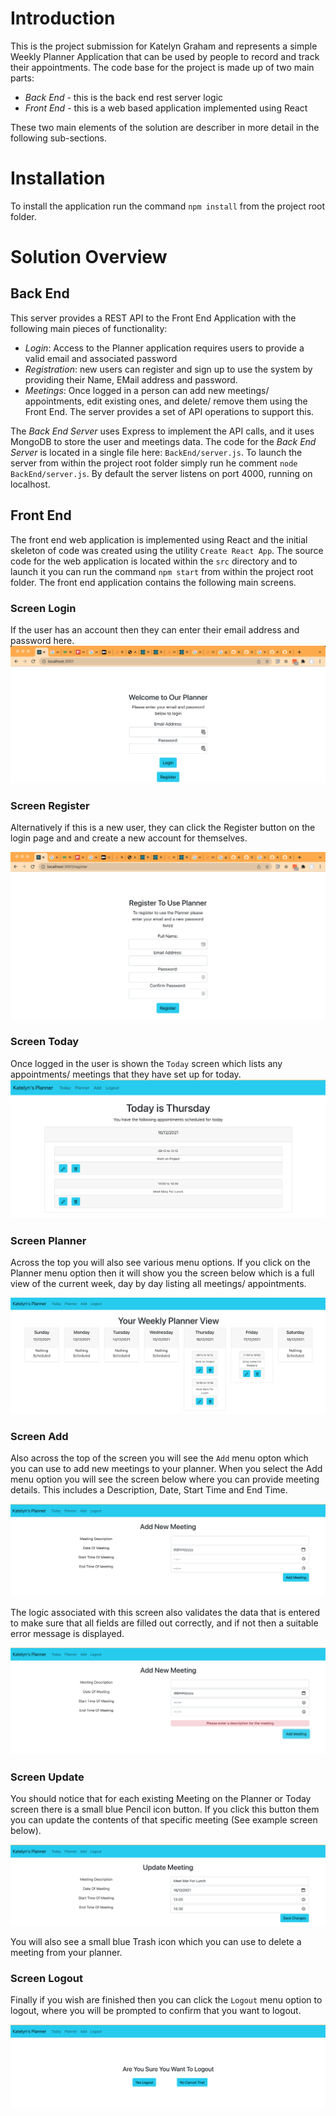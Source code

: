 # Introduction

This is the project submission for Katelyn Graham and represents a simple Weekly Planner Application that can
be used by people to record and track their appointments. The code base for the project is made up of two main parts:

- *Back End* - this is the back end rest server logic
- *Front End* - this is a web based application implemented using React 

These two main elements of the solution are describer in more detail in the following sub-sections.

# Installation
To install the application run the command `npm install` from the project root folder.

# Solution Overview
## Back End
This server provides a REST API to the Front End Application with the following main pieces of functionality:

- *Login*: Access to the Planner application requires users to provide a valid email and associated password 
- *Registration*: new users can register and sign up to use the system by providing their Name, EMail address and password.
- *Meetings*: Once logged in a person can add new meetings/ appointments,  edit existing ones, and delete/ remove them using the Front End. The server provides a set of API operations to support this.

The *Back End Server* uses Express to implement the API calls, and it uses MongoDB to store the user and meetings data.
The code for the *Back End Server* is located in a single file here: `BackEnd/server.js`.
To launch the server from within the project root folder simply run he comment `node BackEnd/server.js`. By default the server listens on port 4000, running on localhost.

## Front End
The front end web application is implemented using React and the initial skeleton of code was created using the utility `Create React App`.
The source code for the web application is located within the `src` directory and to launch it you can run the command `npm start` from within the project root folder. 
The front end application contains the following main screens.

### Screen Login
If the user has an account then they can enter their email address and password here.
![Login Screen](docimages/login.png "Login Screen")

### Screen Register
Alternatively if this is a new user, they can click the Register button on the login page and and create a new account for themselves.

![Register Screen](docimages/register.png "Register Screen")

### Screen Today
Once logged in the user is shown the `Today` screen which lists any appointments/ meetings that they have set up for today.
![Today Screen](docimages/today.png "Today Screen")

### Screen Planner
Across the top you will also see various menu options. If you click on the Planner menu option then it will show you the screen below which is a full view of the current week, day by day listing all meetings/ appointments.

![Planner Screen](docimages/planner.png "Planner Screen")

### Screen Add
Also across the top of the screen you will see the `Add` menu opton which you can use to add new meetings to your planner. When you select the Add menu option you will see the screen below where you can provide meeting details. This includes a Description, Date, Start Time and End Time.

![Add Screen](docimages/add.png "Add Screen")

The logic associated with this screen also validates the data that is entered to make sure that all fields are filled out correctly, and if not then a suitable error message is displayed.

![Add Screen Seror](docimages/add-error.png "Add Screen Error")


### Screen Update
You should notice that for each existing Meeting on the Planner or Today screen there is a small blue Pencil icon button. If you click this button them you can update the contents of that specific meeting (See example screen below). 

![Update Screen](docimages/update.png "Update Screen")

You will also see a small blue Trash icon which you can use to delete a meeting from your planner.

### Screen Logout
Finally if you wish are finished then you can click the `Logout` menu option to logout, where you will be prompted to confirm that you want to logout.

![Update Screen](docimages/logout.png "Update Screen")